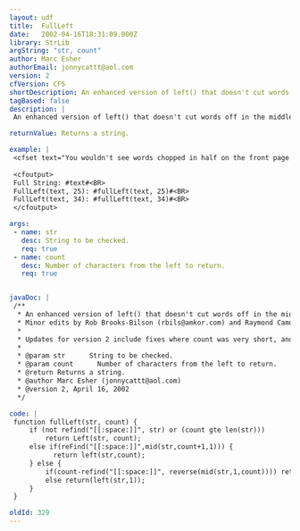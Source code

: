 ```yaml
---
layout: udf
title:  FullLeft
date:   2002-04-16T18:31:09.000Z
library: StrLib
argString: "str, count"
author: Marc Esher
authorEmail: jonnycattt@aol.com
version: 2
cfVersion: CF5
shortDescription: An enhanced version of left() that doesn't cut words off in the middle.
tagBased: false
description: |
 An enhanced version of left() that doesn't cut words off in the middle; instead, it searches backward until it finds a full word.

returnValue: Returns a string.

example: |
 <cfset text="You wouldn't see words chopped in half on the front page of the New York Times">
 
 <cfoutput>
 Full String: #text#<BR>
 FullLeft(text, 25): #fullLeft(text, 25)#<BR>
 FullLeft(text, 34): #fullLeft(text, 34)#<BR>
 </cfoutput>

args:
 - name: str
   desc: String to be checked.
   req: true
 - name: count
   desc: Number of characters from the left to return.
   req: true


javaDoc: |
 /**
  * An enhanced version of left() that doesn't cut words off in the middle.
  * Minor edits by Rob Brooks-Bilson (rbils@amkor.com) and Raymond Camden (ray@camdenfamily.com)
  * 
  * Updates for version 2 include fixes where count was very short, and when count+1 was a space. Done by RCamden.
  * 
  * @param str      String to be checked. 
  * @param count      Number of characters from the left to return. 
  * @return Returns a string. 
  * @author Marc Esher (jonnycattt@aol.com) 
  * @version 2, April 16, 2002 
  */

code: |
 function fullLeft(str, count) {
     if (not refind("[[:space:]]", str) or (count gte len(str)))
         return Left(str, count);
     else if(reFind("[[:space:]]",mid(str,count+1,1))) {
           return left(str,count);
     } else { 
         if(count-refind("[[:space:]]", reverse(mid(str,1,count)))) return Left(str, (count-refind("[[:space:]]", reverse(mid(str,1,count))))); 
         else return(left(str,1));
     }
 }

oldId: 329
---
```


